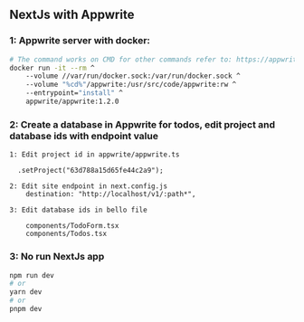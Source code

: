 ## NextJs with Appwrite

### 1: Appwrite server with docker:

```bash
# The command works on CMD for other commands refer to: https://appwrite.io/docs/installation 
docker run -it --rm ^
    --volume //var/run/docker.sock:/var/run/docker.sock ^
    --volume "%cd%"/appwrite:/usr/src/code/appwrite:rw ^
    --entrypoint="install" ^
    appwrite/appwrite:1.2.0
```

### 2: Create a database in Appwrite for todos, edit project and database ids with endpoint value
```
1: Edit project id in appwrite/appwrite.ts

  .setProject("63d788a15d65fe44c2a9");
  
2: Edit site endpoint in next.config.js
    destination: "http://localhost/v1/:path*",

3: Edit database ids in bello file

    components/TodoForm.tsx
    components/Todos.tsx
```

### 3: No run NextJs app
```bash
npm run dev
# or
yarn dev
# or
pnpm dev
```